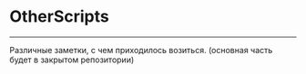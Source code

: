 # OtherScripts
----

Различные заметки, с чем приходилось возиться. (основная часть будет в закрытом репозитории)
